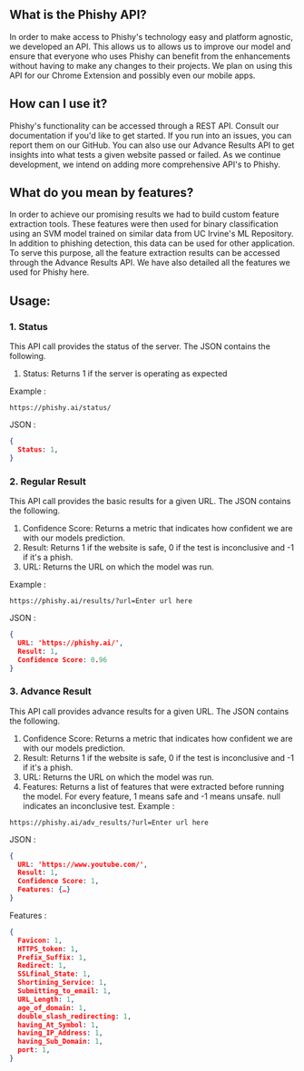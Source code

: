 ## What is the Phishy API?
In order to make access to Phishy's technology easy and platform agnostic, we developed an API. This allows us to allows us to improve our model and ensure that everyone who uses Phishy can benefit from the enhancements without having to make any changes to their projects. We plan on using this API for our Chrome Extension and possibly even our mobile apps.

## How can I use it?
Phishy's functionality can be accessed through a REST API. Consult our documentation if you'd like to get started. If you run into an issues, you can report them on our GitHub. You can also use our Advance Results API to get insights into what tests a given website passed or failed. As we continue development, we intend on adding more comprehensive API's to Phishy.

## What do you mean by features?
In order to achieve our promising results we had to build custom feature extraction tools. These features were then used for binary classification using an SVM model trained on similar data from UC Irvine's ML Repository. In addition to phishing detection, this data can be used for other application. To serve this purpose, all the feature extraction results can be accessed through the Advance Results API. We have also detailed all the features we used for Phishy here.


## Usage:

### 1. Status
This API call provides the status of the server. The JSON contains the following.

1. Status: Returns 1 if the server is operating as expected

Example :

```
https://phishy.ai/status/
```

JSON :
```json
{
  Status: 1,
}
```

### 2. Regular Result
This API call provides the basic results for a given URL. The JSON contains the following.

1. Confidence Score: Returns a metric that indicates how confident we are with our models prediction.
2. Result: Returns 1 if the website is safe, 0 if the test is inconclusive and -1 if it's a phish.
3. URL: Returns the URL on which the model was run.

Example :
```
https://phishy.ai/results/?url=Enter url here
```
JSON :
```json
{
  URL: 'https://phishy.ai/',
  Result: 1,
  Confidence Score: 0.96
}
```
### 3. Advance Result
This API call provides advance results for a given URL. The JSON contains the following.

1. Confidence Score: Returns a metric that indicates how confident we are with our models prediction.
2. Result: Returns 1 if the website is safe, 0 if the test is inconclusive and -1 if it's a phish.
3. URL: Returns the URL on which the model was run.
4. Features: Returns a list of features that were extracted before running the model. For every feature, 1 means safe and -1 means unsafe. null indicates an inconclusive test.
Example :
```
https://phishy.ai/adv_results/?url=Enter url here
```
JSON :
```json
{
  URL: 'https://www.youtube.com/',
  Result: 1,
  Confidence Score: 1,
  Features: {…}
}
```
Features :
```json
{
  Favicon: 1,
  HTTPS_token: 1,
  Prefix_Suffix: 1,
  Redirect: 1,
  SSLfinal_State: 1,
  Shortining_Service: 1,
  Submitting_to_email: 1,
  URL_Length: 1,
  age_of_domain: 1,
  double_slash_redirecting: 1,
  having_At_Symbol: 1,
  having_IP_Address: 1,
  having_Sub_Domain: 1,
  port: 1,
}
```